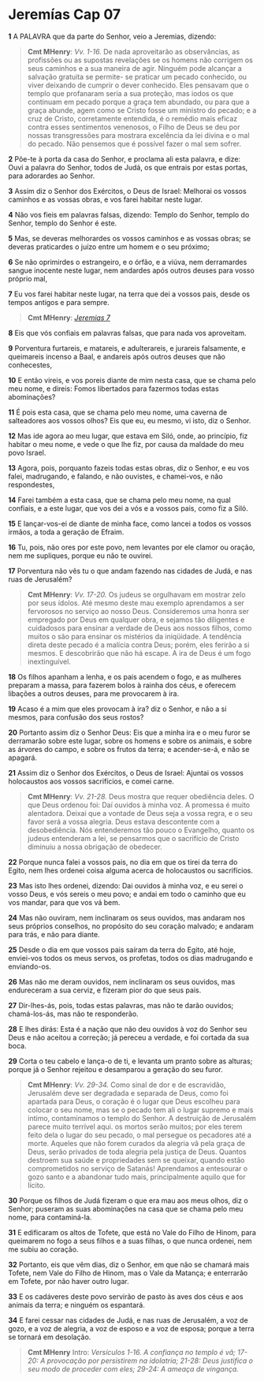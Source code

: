 # Jeremías Cap 07

**1** 	A PALAVRA que da parte do Senhor, veio a Jeremias, dizendo:

> **Cmt MHenry**: *Vv. 1-16.* De nada aproveitarão as observâncias, as profissões ou as supostas revelações se os homens não corrigem os seus caminhos e a sua maneira de agir. Ninguém pode alcançar a salvação gratuita se permite- se praticar um pecado conhecido, ou viver deixando de cumprir o dever conhecido. Eles pensavam que o templo que profanaram seria a sua proteção, mas iodos os que continuam em pecado porque a graça tem abundado, ou para que a graça abunde, agem como se Cristo fosse um ministro do pecado; e a cruz de Cristo, corretamente entendida, é o remédio mais eficaz contra esses sentimentos venenosos, o Filho de Deus se deu por nossas transgressões para mostrara excelência da lei divina e o mal do pecado. Não pensemos que é possível fazer o mal sem sofrer.

**2** 	Põe-te à porta da casa do Senhor, e proclama ali esta palavra, e dize: Ouvi a palavra do Senhor, todos de Judá, os que entrais por estas portas, para adorardes ao Senhor.

**3** 	Assim diz o Senhor dos Exércitos, o Deus de Israel: Melhorai os vossos caminhos e as vossas obras, e vos farei habitar neste lugar.

**4** 	Não vos fieis em palavras falsas, dizendo: Templo do Senhor, templo do Senhor, templo do Senhor é este.

**5** 	Mas, se deveras melhorardes os vossos caminhos e as vossas obras; se deveras praticardes o juízo entre um homem e o seu próximo;

**6** 	Se não oprimirdes o estrangeiro, e o órfão, e a viúva, nem derramardes sangue inocente neste lugar, nem andardes após outros deuses para vosso próprio mal,

**7** 	Eu vos farei habitar neste lugar, na terra que dei a vossos pais, desde os tempos antigos e para sempre.

> **Cmt MHenry**: *[Jeremias 7](../24A-Jr/07.md#0)*

**8** 	Eis que vós confiais em palavras falsas, que para nada vos aproveitam.

**9** 	Porventura furtareis, e matareis, e adulterareis, e jurareis falsamente, e queimareis incenso a Baal, e andareis após outros deuses que não conhecestes,

**10** 	E então vireis, e vos poreis diante de mim nesta casa, que se chama pelo meu nome, e direis: Fomos libertados para fazermos todas estas abominações?

**11** 	É pois esta casa, que se chama pelo meu nome, uma caverna de salteadores aos vossos olhos? Eis que eu, eu mesmo, vi isto, diz o Senhor.

**12** 	Mas ide agora ao meu lugar, que estava em Siló, onde, ao princípio, fiz habitar o meu nome, e vede o que lhe fiz, por causa da maldade do meu povo Israel.

**13** 	Agora, pois, porquanto fazeis todas estas obras, diz o Senhor, e eu vos falei, madrugando, e falando, e não ouvistes, e chamei-vos, e não respondestes,

**14** 	Farei também a esta casa, que se chama pelo meu nome, na qual confiais, e a este lugar, que vos dei a vós e a vossos pais, como fiz a Siló.

**15** 	E lançar-vos-ei de diante de minha face, como lancei a todos os vossos irmãos, a toda a geração de Efraim.

**16** 	Tu, pois, não ores por este povo, nem levantes por ele clamor ou oração, nem me supliques, porque eu não te ouvirei.

**17** 	Porventura não vês tu o que andam fazendo nas cidades de Judá, e nas ruas de Jerusalém?

> **Cmt MHenry**: *Vv. 17-20.* Os judeus se orgulhavam em mostrar zelo por seus ídolos. Até mesmo deste mau exemplo aprendamos a ser fervorosos no serviço ao nosso Deus. Consideremos uma honra ser empregado por Deus em qualquer obra, e sejamos tão diligentes e cuidadosos para ensinar a verdade de Deus aos nossos filhos, como muitos o são para ensinar os mistérios da iniqüidade. A tendência direta deste pecado é a malícia contra Deus; porém, eles ferirão a si mesmos. E descobrirão que não há escape. A ira de Deus é um fogo inextinguível.

**18** 	Os filhos apanham a lenha, e os pais acendem o fogo, e as mulheres preparam a massa, para fazerem bolos à rainha dos céus, e oferecem libações a outros deuses, para me provocarem à ira.

**19** 	Acaso é a mim que eles provocam à ira? diz o Senhor, e não a si mesmos, para confusão dos seus rostos?

**20** 	Portanto assim diz o Senhor Deus: Eis que a minha ira e o meu furor se derramarão sobre este lugar, sobre os homens e sobre os animais, e sobre as árvores do campo, e sobre os frutos da terra; e acender-se-á, e não se apagará.

**21** 	Assim diz o Senhor dos Exércitos, o Deus de Israel: Ajuntai os vossos holocaustos aos vossos sacrifícios, e comei carne.

> **Cmt MHenry**: *Vv. 21-28.* Deus mostra que requer obediência deles. O que Deus ordenou foi: Daí ouvidos à minha voz. A promessa é muito alentadora. Deixai que a vontade de Deus seja a vossa regra, e o seu favor será a vossa alegria. Deus estava descontente com a desobediência. Nós entenderemos tão pouco o Evangelho, quanto os judeus entenderam a lei, se pensarmos que o sacrifício de Cristo diminuiu a nossa obrigação de obedecer.

**22** 	Porque nunca falei a vossos pais, no dia em que os tirei da terra do Egito, nem lhes ordenei coisa alguma acerca de holocaustos ou sacrifícios.

**23** 	Mas isto lhes ordenei, dizendo: Dai ouvidos à minha voz, e eu serei o vosso Deus, e vós sereis o meu povo; e andai em todo o caminho que eu vos mandar, para que vos vá bem.

**24** 	Mas não ouviram, nem inclinaram os seus ouvidos, mas andaram nos seus próprios conselhos, no propósito do seu coração malvado; e andaram para trás, e não para diante.

**25** 	Desde o dia em que vossos pais saíram da terra do Egito, até hoje, enviei-vos todos os meus servos, os profetas, todos os dias madrugando e enviando-os.

**26** 	Mas não me deram ouvidos, nem inclinaram os seus ouvidos, mas endureceram a sua cerviz, e fizeram pior do que seus pais.

**27** 	Dir-lhes-ás, pois, todas estas palavras, mas não te darão ouvidos; chamá-los-ás, mas não te responderão.

**28** 	E lhes dirás: Esta é a nação que não deu ouvidos à voz do Senhor seu Deus e não aceitou a correção; já pereceu a verdade, e foi cortada da sua boca.

**29** 	Corta o teu cabelo e lança-o de ti, e levanta um pranto sobre as alturas; porque já o Senhor rejeitou e desamparou a geração do seu furor.

> **Cmt MHenry**: *Vv. 29-34.* Como sinal de dor e de escravidão, Jerusalém deve ser degradada e separada de Deus, como foi apartada para Deus, o coração é o lugar que Deus escolheu para colocar o seu nome, mas se o pecado tem ali o lugar supremo e mais intimo, contaminamos o templo do Senhor. A destruição de Jerusalém parece muito terrível aqui. os mortos serão muitos; por eles terem feito dela o lugar do seu pecado, o mal persegue os pecadores até a morte. Aqueles que não forem curados da alegria vã pela graça de Deus, serão privados de toda alegria pela justiça de Deus. Quantos destroem sua saúde e propriedades sem se queixar, quando estão comprometidos no serviço de Satanás! Aprendamos a entesourar o gozo santo e a abandonar tudo mais, principalmente aquilo que for lícito.

**30** 	Porque os filhos de Judá fizeram o que era mau aos meus olhos, diz o Senhor; puseram as suas abominações na casa que se chama pelo meu nome, para contaminá-la.

**31** 	E edificaram os altos de Tofete, que está no Vale do Filho de Hinom, para queimarem no fogo a seus filhos e a suas filhas, o que nunca ordenei, nem me subiu ao coração.

**32** 	Portanto, eis que vêm dias, diz o Senhor, em que não se chamará mais Tofete, nem Vale do Filho de Hinom, mas o Vale da Matança; e enterrarão em Tofete, por não haver outro lugar.

**33** 	E os cadáveres deste povo servirão de pasto às aves dos céus e aos animais da terra; e ninguém os espantará.

**34** 	E farei cessar nas cidades de Judá, e nas ruas de Jerusalém, a voz de gozo, e a voz de alegria, a voz de esposo e a voz de esposa; porque a terra se tornará em desolação.


> **Cmt MHenry** Intro: *Versículos 1-16. A confiança no templo é vã; 17-20: A provocação por persistirem na idolatria; 21-28: Deus justifica o seu modo de proceder com eles; 29-24: A ameaça de vingança.*